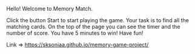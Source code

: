 Hello! Welcome to Memory Match.

Click the button Start to start playing the game.
Your task is to find all the matching cards.
On the top of the page you can see the timer and the number of score. You have 5 minutes to win!
Have fun!

Link => https://sksoniaa.github.io/memory-game-project/